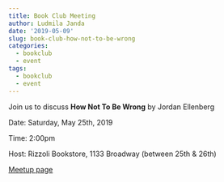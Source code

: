 ```yaml
---
title: Book Club Meeting
author: Ludmila Janda
date: '2019-05-09'
slug: book-club-how-not-to-be-wrong
categories:
  - bookclub
  - event
tags:
  - bookclub
  - event
---
```


Join us to discuss **How Not To Be Wrong** by Jordan Ellenberg

Date: Saturday, May 25th, 2019

Time: 2:00pm

Host: Rizzoli Bookstore, 1133 Broadway (between 25th & 26th)

[Meetup page](https://www.meetup.com/rladies-newyork/events/261214466/)